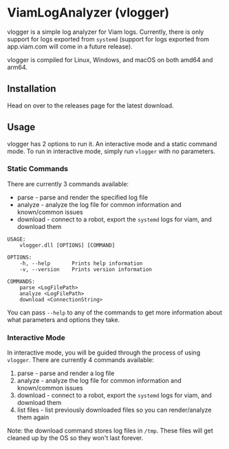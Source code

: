 # ViamLogAnalyzer (vlogger)

vlogger is a simple log analyzer for Viam logs. Currently, there is only support for logs exported from `systemd` (support for logs exported from app.viam.com will come in a future release).

vlogger is compiled for Linux, Windows, and macOS on both amd64 and arm64.


## Installation

Head on over to the releases page for the latest download.

## Usage

vlogger has 2 options to run it. An interactive mode and a static command mode. To run in interactive mode, simply run `vlogger` with no parameters.

### Static Commands

There are currently 3 commands available:

* parse - parse and render the specified log file
* analyze - analyze the log file for common information and known/common issues
* download - connect to a robot, export the `systemd` logs for viam, and download them

```text
USAGE:
    vlogger.dll [OPTIONS] [COMMAND]

OPTIONS:
    -h, --help       Prints help information
    -v, --version    Prints version information

COMMANDS:
    parse <LogFilePath>
    analyze <LogFilePath>
    download <ConnectionString>
```

You can pass `--help` to any of the commands to get more information about what parameters and options they take.

### Interactive Mode

In interactive mode, you will be guided through the process of using `vlogger`.
There are currently 4 commands available:

1. parse - parse and render a log file
2. analyze - analyze the log file for common information and known/common issues
3. download - connect to a robot, export the `systemd` logs for viam, and download them
4. list files - list previously downloaded files so you can render/analyze them again

Note: the download command stores log files in `/tmp`. These files will get cleaned up by the OS so they won't last forever.
